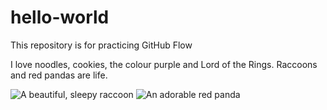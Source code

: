 # hello-world
This repository is for practicing GitHub Flow

I love noodles, cookies, the colour purple and Lord of the Rings. Raccoons and red pandas are life.

![A beautiful, sleepy raccoon](https://images.unsplash.com/photo-1516207391731-7ea07f1e29eb?q=80&w=1974&auto=format&fit=crop&ixlib=rb-4.0.3&ixid=M3wxMjA3fDB8MHxwaG90by1wYWdlfHx8fGVufDB8fHx8fA%3D%3D)
![An adorable red panda](https://images.unsplash.com/photo-1542880941-1abfea46bba6?q=80&w=1854&auto=format&fit=crop&ixlib=rb-4.0.3&ixid=M3wxMjA3fDB8MHxwaG90by1wYWdlfHx8fGVufDB8fHx8fA%3D%3D)